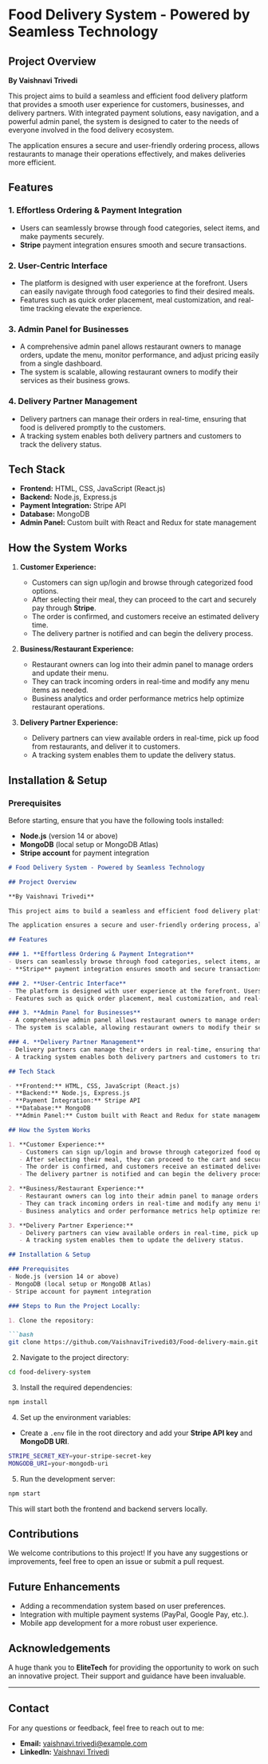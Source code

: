 # Food Delivery System - Powered by Seamless Technology

## Project Overview

**By Vaishnavi Trivedi**

This project aims to build a seamless and efficient food delivery platform that provides a smooth user experience for customers, businesses, and delivery partners. With integrated payment solutions, easy navigation, and a powerful admin panel, the system is designed to cater to the needs of everyone involved in the food delivery ecosystem.

The application ensures a secure and user-friendly ordering process, allows restaurants to manage their operations effectively, and makes deliveries more efficient.

## Features

### 1. **Effortless Ordering & Payment Integration**
- Users can seamlessly browse through food categories, select items, and make payments securely.
- **Stripe** payment integration ensures smooth and secure transactions.

### 2. **User-Centric Interface**
- The platform is designed with user experience at the forefront. Users can easily navigate through food categories to find their desired meals.
- Features such as quick order placement, meal customization, and real-time tracking elevate the experience.

### 3. **Admin Panel for Businesses**
- A comprehensive admin panel allows restaurant owners to manage orders, update the menu, monitor performance, and adjust pricing easily from a single dashboard.
- The system is scalable, allowing restaurant owners to modify their services as their business grows.

### 4. **Delivery Partner Management**
- Delivery partners can manage their orders in real-time, ensuring that food is delivered promptly to the customers.
- A tracking system enables both delivery partners and customers to track the delivery status.

## Tech Stack

- **Frontend:** HTML, CSS, JavaScript (React.js)
- **Backend:** Node.js, Express.js
- **Payment Integration:** Stripe API
- **Database:** MongoDB
- **Admin Panel:** Custom built with React and Redux for state management

## How the System Works

1. **Customer Experience:**
   - Customers can sign up/login and browse through categorized food options.
   - After selecting their meal, they can proceed to the cart and securely pay through **Stripe**.
   - The order is confirmed, and customers receive an estimated delivery time.
   - The delivery partner is notified and can begin the delivery process.

2. **Business/Restaurant Experience:**
   - Restaurant owners can log into their admin panel to manage orders and update their menu.
   - They can track incoming orders in real-time and modify any menu items as needed.
   - Business analytics and order performance metrics help optimize restaurant operations.

3. **Delivery Partner Experience:**
   - Delivery partners can view available orders in real-time, pick up food from restaurants, and deliver it to customers.
   - A tracking system enables them to update the delivery status.

## Installation & Setup

### Prerequisites
Before starting, ensure that you have the following tools installed:
- **Node.js** (version 14 or above)
- **MongoDB** (local setup or MongoDB Atlas)
- **Stripe account** for payment integration


```markdown
# Food Delivery System - Powered by Seamless Technology

## Project Overview

**By Vaishnavi Trivedi**

This project aims to build a seamless and efficient food delivery platform that provides a smooth user experience for customers, businesses, and delivery partners. With integrated payment solutions, easy navigation, and a powerful admin panel, the system is designed to cater to the needs of everyone involved in the food delivery ecosystem. 

The application ensures a secure and user-friendly ordering process, allows restaurants to manage their operations effectively, and makes deliveries more efficient.

## Features

### 1. **Effortless Ordering & Payment Integration**
- Users can seamlessly browse through food categories, select items, and make payments securely.
- **Stripe** payment integration ensures smooth and secure transactions.

### 2. **User-Centric Interface**
- The platform is designed with user experience at the forefront. Users can easily navigate through food categories to find their desired meals.
- Features such as quick order placement, meal customization, and real-time tracking elevate the experience.

### 3. **Admin Panel for Businesses**
- A comprehensive admin panel allows restaurant owners to manage orders, update the menu, monitor performance, and adjust pricing easily from a single dashboard.
- The system is scalable, allowing restaurant owners to modify their services as their business grows.

### 4. **Delivery Partner Management**
- Delivery partners can manage their orders in real-time, ensuring that food is delivered promptly to the customers.
- A tracking system enables both delivery partners and customers to track the delivery status.

## Tech Stack

- **Frontend:** HTML, CSS, JavaScript (React.js)
- **Backend:** Node.js, Express.js
- **Payment Integration:** Stripe API
- **Database:** MongoDB
- **Admin Panel:** Custom built with React and Redux for state management

## How the System Works

1. **Customer Experience:**
   - Customers can sign up/login and browse through categorized food options.
   - After selecting their meal, they can proceed to the cart and securely pay through **Stripe**.
   - The order is confirmed, and customers receive an estimated delivery time.
   - The delivery partner is notified and can begin the delivery process.

2. **Business/Restaurant Experience:**
   - Restaurant owners can log into their admin panel to manage orders and update their menu.
   - They can track incoming orders in real-time and modify any menu items as needed.
   - Business analytics and order performance metrics help optimize restaurant operations.

3. **Delivery Partner Experience:**
   - Delivery partners can view available orders in real-time, pick up food from restaurants, and deliver it to customers.
   - A tracking system enables them to update the delivery status.

## Installation & Setup

### Prerequisites
- Node.js (version 14 or above)
- MongoDB (local setup or MongoDB Atlas)
- Stripe account for payment integration

### Steps to Run the Project Locally:

1. Clone the repository:

```bash
git clone https://github.com/VaishnaviTrivedi03/Food-delivery-main.git
```

2. Navigate to the project directory:

```bash
cd food-delivery-system
```

3. Install the required dependencies:

```bash
npm install
```

4. Set up the environment variables:

- Create a `.env` file in the root directory and add your **Stripe API key** and **MongoDB URI**.

```bash
STRIPE_SECRET_KEY=your-stripe-secret-key
MONGODB_URI=your-mongodb-uri
```

5. Run the development server:

```bash
npm start
```

This will start both the frontend and backend servers locally.

## Contributions

We welcome contributions to this project! If you have any suggestions or improvements, feel free to open an issue or submit a pull request.

## Future Enhancements

- Adding a recommendation system based on user preferences.
- Integration with multiple payment systems (PayPal, Google Pay, etc.).
- Mobile app development for a more robust user experience.

## Acknowledgements

A huge thank you to **EliteTech** for providing the opportunity to work on such an innovative project. Their support and guidance have been invaluable.

---

## Contact

For any questions or feedback, feel free to reach out to me:

- **Email:** vaishnavi.trivedi@example.com
- **LinkedIn:** [Vaishnavi Trivedi](https://www.linkedin.com/in/vaishnavi-trivedi)
```


